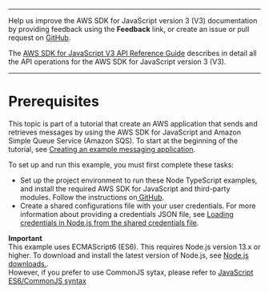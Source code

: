 --------

Help us improve the AWS SDK for JavaScript version 3 \(V3\) documentation by providing feedback using the **Feedback** link, or create an issue or pull request on [GitHub](https://github.com/awsdocs/aws-sdk-for-javascript-v3)\.

 The [AWS SDK for JavaScript V3 API Reference Guide](https://docs.aws.amazon.com/AWSJavaScriptSDK/v3/latest/index.html) describes in detail all the API operations for the AWS SDK for JavaScript version 3 \(V3\)\.

--------

# Prerequisites<a name="messaging-app-prerequisites"></a>

This topic is part of a tutorial that create an AWS application that sends and retrieves messages by using the AWS SDK for JavaScript and Amazon Simple Queue Service \(Amazon SQS\)\. To start at the beginning of the tutorial, see [Creating an example messaging application](messaging-app.md)\.

To set up and run this example, you must first complete these tasks:
+ Set up the project environment to run these Node TypeScript examples, and install the required AWS SDK for JavaScript and third\-party modules\. Follow the instructions on[ GitHub](https://github.com/awsdocs/aws-doc-sdk-examples/tree/master/javascriptv3/example_code/cross-services/message-app/README.md)\.
+ Create a shared configurations file with your user credentials\. For more information about providing a credentials JSON file, see [Loading credentials in Node\.js from the shared credentials file](loading-node-credentials-shared.md)\.

**Important**  
This example uses ECMAScript6 \(ES6\)\. This requires Node\.js version 13\.x or higher\. To download and install the latest version of Node\.js, see [Node\.js downloads\.](https://nodejs.org/en/download)\.  
However, if you prefer to use CommonJS sytax, please refer to [JavaScript ES6/CommonJS syntax](sdk-example-javascript-syntax.md)